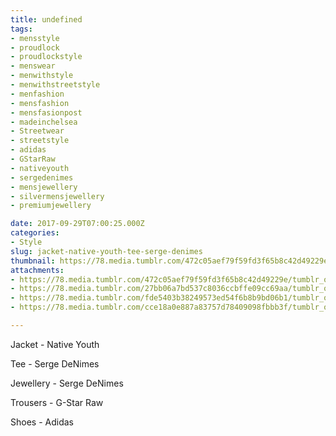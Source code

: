 ```yaml
---
title: undefined
tags:
- mensstyle
- proudlock
- proudlockstyle
- menswear
- menwithstyle
- menwithstreetstyle
- menfashion
- mensfashion
- mensfasionpost
- madeinchelsea
- Streetwear
- streetstyle
- adidas
- GStarRaw
- nativeyouth
- sergedenimes
- mensjewellery
- silvermensjewellery
- premiumjewellery

date: 2017-09-29T07:00:25.000Z
categories:
- Style
slug: jacket-native-youth-tee-serge-denimes
thumbnail: https://78.media.tumblr.com/472c05aef79f59fd3f65b8c42d49229e/tumblr_owxt50iV9x1rhrm24o1_540.jpg
attachments:
- https://78.media.tumblr.com/472c05aef79f59fd3f65b8c42d49229e/tumblr_owxt50iV9x1rhrm24o1_1280.jpg
- https://78.media.tumblr.com/27bb06a7bd537c8036ccbffe09cc69aa/tumblr_owxt50iV9x1rhrm24o2_1280.jpg
- https://78.media.tumblr.com/fde5403b38249573ed54f6b8b9bd06b1/tumblr_owxt50iV9x1rhrm24o3_1280.jpg
- https://78.media.tumblr.com/cce18a0e887a83757d78409098fbbb3f/tumblr_owxt50iV9x1rhrm24o4_1280.jpg

---
```


Jacket - Native Youth 

  Tee - Serge DeNimes  

  Jewellery - Serge DeNimes  

  Trousers - G-Star Raw 

  Shoes - Adidas
